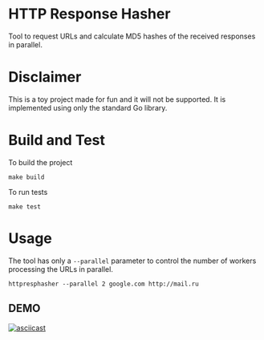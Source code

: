 HTTP Response Hasher
=====================

Tool to request URLs and calculate MD5 hashes of the received responses
in parallel.

# Disclaimer #
This is a toy project made for fun and it will not be supported.
It is implemented using only the standard Go library.

# Build and Test #

To build the project
```
make build
```

To run tests
```
make test
```

# Usage #

The tool has only a `--parallel` parameter to control the number of workers
processing the URLs in parallel.

```
httpresphasher --parallel 2 google.com http://mail.ru
```

## DEMO ##
[![asciicast](https://asciinema.org/a/xdMLtnmv58DuopAYrBezwiJht.svg)](https://asciinema.org/a/xdMLtnmv58DuopAYrBezwiJht)
